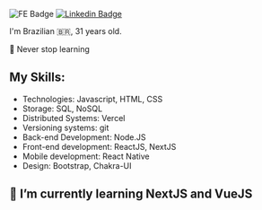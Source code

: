 ![FE Badge](https://img.shields.io/badge/DEV-Front--end-green) [![Linkedin Badge](https://img.shields.io/badge/-LinkedIn-blue?style=flat-square&logo=Linkedin&logoColor=white&link=https://www.linkedin.com/in/lenhare)](https://www.linkedin.com/in/lenhare)

I'm Brazilian 🇧🇷, 31 years old.

📖 Never stop learning

## My Skills:
- Technologies: Javascript, HTML, CSS
- Storage: SQL, NoSQL
- Distributed Systems: Vercel
- Versioning systems: git
- Back-end Development: Node.JS
- Front-end development: ReactJS, NextJS
- Mobile development: React Native
- Design: Bootstrap, Chakra-UI


## 🌱 I’m currently learning NextJS and VueJS
